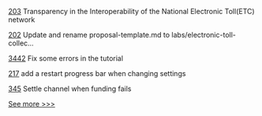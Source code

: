 
[203](https://github.com/hyperledger-labs/hyperledger-labs.github.io/pull/203) Transparency in the Interoperability of the National Electronic Toll(ETC) network

[202](https://github.com/hyperledger-labs/hyperledger-labs.github.io/pull/202) Update and rename proposal-template.md to labs/electronic-toll-collec…

[3442](https://github.com/hyperledger/fabric/pull/3442) Fix some errors in the tutorial

[217](https://github.com/hyperledger-labs/fabric-operations-console/pull/217) add a restart progress bar when changing settings

[345](https://github.com/hyperledger-labs/go-perun/pull/345) Settle channel when funding fails


[See more >>>](https://start-here.hyperledger.org/pull-requests)
